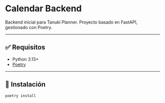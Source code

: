 # Calendar Backend

Backend inicial para Tanuki Planner. Proyecto basado en FastAPI, gestionado con Poetry.

---

## ✅ Requisitos

- Python 3.13+
- [Poetry](https://python-poetry.org/docs/#installation)

---

## 🚀 Instalación

```bash
poetry install
